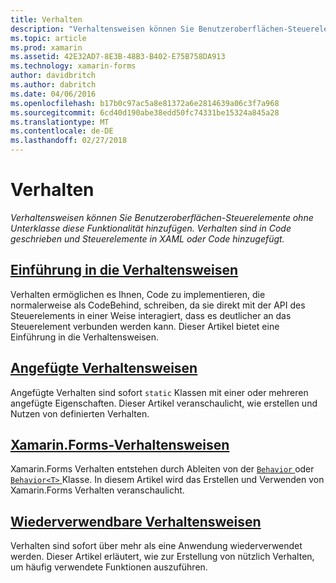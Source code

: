 ```yaml
---
title: Verhalten
description: "Verhaltensweisen können Sie Benutzeroberflächen-Steuerelemente ohne Unterklasse diese Funktionalität hinzufügen. Verhalten sind in Code geschrieben und Steuerelemente in XAML oder Code hinzugefügt."
ms.topic: article
ms.prod: xamarin
ms.assetid: 42E32AD7-8E3B-48B3-B402-E75B758DA913
ms.technology: xamarin-forms
author: davidbritch
ms.author: dabritch
ms.date: 04/06/2016
ms.openlocfilehash: b17b0c97ac5a8e81372a6e2814639a06c3f7a968
ms.sourcegitcommit: 6cd40d190abe38edd50fc74331be15324a845a28
ms.translationtype: MT
ms.contentlocale: de-DE
ms.lasthandoff: 02/27/2018
---
```

# <a name="behaviors"></a>Verhalten

_Verhaltensweisen können Sie Benutzeroberflächen-Steuerelemente ohne Unterklasse diese Funktionalität hinzufügen. Verhalten sind in Code geschrieben und Steuerelemente in XAML oder Code hinzugefügt._

## <a name="introduction-to-behaviorsintroductionmd"></a>[Einführung in die Verhaltensweisen](introduction.md)

Verhalten ermöglichen es Ihnen, Code zu implementieren, die normalerweise als CodeBehind, schreiben, da sie direkt mit der API des Steuerelements in einer Weise interagiert, dass es deutlicher an das Steuerelement verbunden werden kann. Dieser Artikel bietet eine Einführung in die Verhaltensweisen.

## <a name="attached-behaviorsattachedmd"></a>[Angefügte Verhaltensweisen](attached.md)

Angefügte Verhalten sind sofort `static` Klassen mit einer oder mehreren angefügte Eigenschaften. Dieser Artikel veranschaulicht, wie erstellen und Nutzen von definierten Verhalten.

## <a name="xamarinforms-behaviorscreatingmd"></a>[Xamarin.Forms-Verhaltensweisen](creating.md)

Xamarin.Forms Verhalten entstehen durch Ableiten von der [ `Behavior` ](https://developer.xamarin.com/api/type/Xamarin.Forms.Behavior/) oder [ `Behavior<T>` ](https://developer.xamarin.com/api/type/Xamarin.Forms.Behavior%3CT%3E/) Klasse. In diesem Artikel wird das Erstellen und Verwenden von Xamarin.Forms Verhalten veranschaulicht.

## <a name="reusable-behaviorsreusableindexmd"></a>[Wiederverwendbare Verhaltensweisen](reusable/index.md)

Verhalten sind sofort über mehr als eine Anwendung wiederverwendet werden. Dieser Artikel erläutert, wie zur Erstellung von nützlich Verhalten, um häufig verwendete Funktionen auszuführen.

